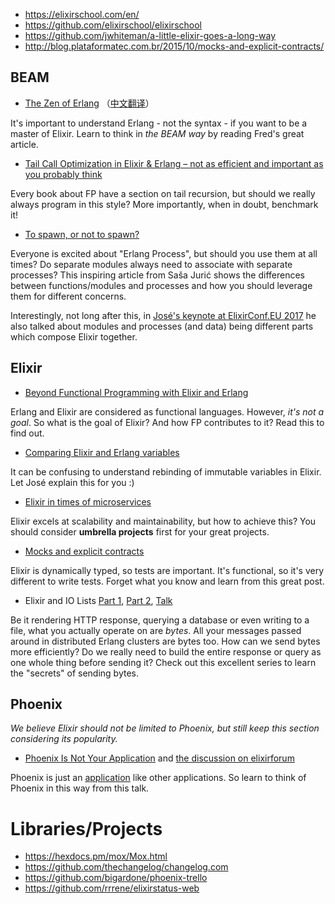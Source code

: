 - https://elixirschool.com/en/
- https://github.com/elixirschool/elixirschool
- https://github.com/jwhiteman/a-little-elixir-goes-a-long-way
- http://blog.plataformatec.com.br/2015/10/mocks-and-explicit-contracts/

## BEAM

* [The Zen of Erlang](http://ferd.ca/the-zen-of-erlang.html) （[中文翻译](http://blog.aquarhead.me/2016/09/the-zen-of-erlang)）

It's important to understand Erlang - not the syntax - if you want to be a master of Elixir.
Learn to think in *the BEAM way* by reading Fred's great article.

* [Tail Call Optimization in Elixir & Erlang – not as efficient and important as you probably think](https://pragtob.wordpress.com/2016/06/16/tail-call-optimization-in-elixir-erlang-not-as-efficient-and-important-as-you-probably-think/)

Every book about FP have a section on tail recursion, but should we really always program in this style? More importantly, when in doubt, benchmark it!

* [To spawn, or not to spawn?](http://theerlangelist.com/article/spawn_or_not)

Everyone is excited about "Erlang Process", but should you use them at all times? Do separate modules always need to associate with separate processes? This inspiring article from Saša Jurić shows the differences between functions/modules and processes and how you should leverage them for different concerns.

Interestingly, not long after this, in [José's keynote at ElixirConf.EU 2017](https://youtu.be/IZvpKhA6t8A?t=20m51s) he also talked about modules and processes (and data) being different parts which compose Elixir together.

## Elixir

* [Beyond Functional Programming with Elixir and Erlang](http://blog.plataformatec.com.br/2016/05/beyond-functional-programming-with-elixir-and-erlang/)

Erlang and Elixir are considered as functional languages. However, *it's not a goal*.
So what is the goal of Elixir? And how FP contributes to it? Read this to find out.

* [Comparing Elixir and Erlang variables](http://blog.plataformatec.com.br/2016/01/comparing-elixir-and-erlang-variables/)

It can be confusing to understand rebinding of immutable variables in Elixir.
Let José explain this for you :)

* [Elixir in times of microservices](http://blog.plataformatec.com.br/2015/06/elixir-in-times-of-microservices/)

Elixir excels at scalability and maintainability, but how to achieve this?
You should consider **umbrella projects** first for your great projects.

* [Mocks and explicit contracts](http://blog.plataformatec.com.br/2015/10/mocks-and-explicit-contracts/)

Elixir is dynamically typed, so tests are important. It's functional, so it's very
different to write tests. Forget what you know and learn from this great post.

* Elixir and IO Lists [Part 1](https://www.bignerdranch.com/blog/elixir-and-io-lists-part-1-building-output-efficiently/), [Part 2](https://www.bignerdranch.com/blog/elixir-and-io-lists-part-2-io-lists-in-phoenix/), [Talk](https://www.youtube.com/watch?v=zZxBL-lV9uA)

Be it rendering HTTP response, querying a database or even writing to a file, what you actually operate on are *bytes*. All your messages passed around in distributed Erlang clusters are bytes too. How can we send bytes more efficiently? Do we really need to build the entire response or query as one whole thing before sending it? Check out this excellent series to learn the "secrets" of sending bytes.

## Phoenix

*We believe Elixir should not be limited to Phoenix, but still keep this section considering its popularity.*

* [Phoenix Is Not Your Application](http://www.elixirconf.eu/elixirconf2016/lance-halvorsen)
and [the discussion on elixirforum](https://elixirforum.com/t/phoenix-is-not-your-application-questions/735)

Phoenix is just an [application](http://elixir-lang.org/docs/stable/elixir/Application.html)
like other applications. So learn to think of Phoenix in this way from this talk.

# Libraries/Projects
- https://hexdocs.pm/mox/Mox.html
- https://github.com/thechangelog/changelog.com
- https://github.com/bigardone/phoenix-trello
- https://github.com/rrrene/elixirstatus-web
